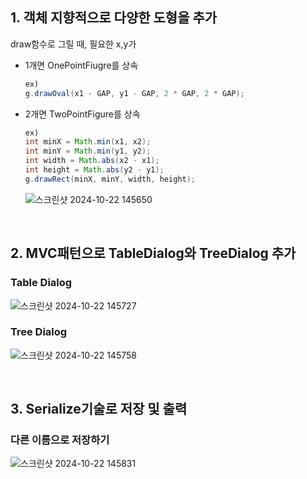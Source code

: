 ## 1. 객체 지향적으로 다양한 도형을 추가
draw함수로 그릴 때, 필요한 x,y가 
- 1개면 OnePointFiugre를 상속
  ```java
  ex)
  g.drawOval(x1 - GAP, y1 - GAP, 2 * GAP, 2 * GAP);
  ```
- 2개면 TwoPointFigure를 상속
  ```java
  ex)
  int minX = Math.min(x1, x2);
  int minY = Math.min(y1, y2);
  int width = Math.abs(x2 - x1);
  int height = Math.abs(y2 - y1);
  g.drawRect(minX, minY, width, height);
  ```
  ![스크린샷 2024-10-22 145650](https://github.com/user-attachments/assets/40d6f4ad-af0f-41b6-99f5-3924b22ad240)

<br>

## 2. MVC패턴으로 TableDialog와 TreeDialog 추가

### Table Dialog
 ![스크린샷 2024-10-22 145727](https://github.com/user-attachments/assets/035a21d6-f29b-42ba-bb09-43b7c20cf28f)

### Tree Dialog
 ![스크린샷 2024-10-22 145758](https://github.com/user-attachments/assets/42a20ad2-f978-4908-92a1-f384f6cb3581)

<br>

## 3. Serialize기술로 저장 및 출력

### 다른 이름으로 저장하기
  ![스크린샷 2024-10-22 145831](https://github.com/user-attachments/assets/40acafb1-b9d2-4725-8c4e-9dcd17683a1c)
